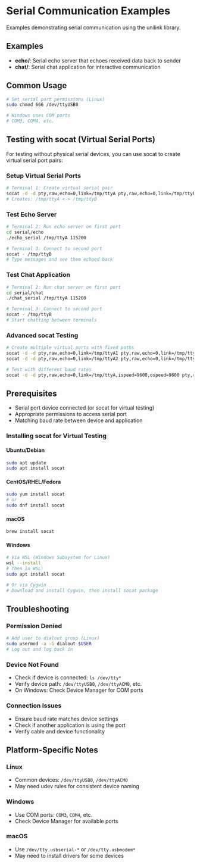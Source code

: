 # Serial Communication Examples

Examples demonstrating serial communication using the unilink library.

## Examples

- **echo/**: Serial echo server that echoes received data back to sender
- **chat/**: Serial chat application for interactive communication

## Common Usage

```bash
# Set serial port permissions (Linux)
sudo chmod 666 /dev/ttyUSB0

# Windows uses COM ports
# COM3, COM4, etc.
```

## Testing with socat (Virtual Serial Ports)

For testing without physical serial devices, you can use socat to create virtual serial port pairs:

### Setup Virtual Serial Ports
```bash
# Terminal 1: Create virtual serial pair
socat -d -d pty,raw,echo=0,link=/tmp/ttyA pty,raw,echo=0,link=/tmp/ttyB
# Creates: /tmp/ttyA <-> /tmp/ttyB
```

### Test Echo Server
```bash
# Terminal 2: Run echo server on first port
cd serial/echo
./echo_serial /tmp/ttyA 115200

# Terminal 3: Connect to second port
socat - /tmp/ttyB
# Type messages and see them echoed back
```

### Test Chat Application
```bash
# Terminal 2: Run chat server on first port
cd serial/chat
./chat_serial /tmp/ttyA 115200

# Terminal 3: Connect to second port
socat - /tmp/ttyB
# Start chatting between terminals
```

### Advanced socat Testing
```bash
# Create multiple virtual ports with fixed paths
socat -d -d pty,raw,echo=0,link=/tmp/ttyA1 pty,raw,echo=0,link=/tmp/ttyB1 &
socat -d -d pty,raw,echo=0,link=/tmp/ttyA2 pty,raw,echo=0,link=/tmp/ttyB2 &

# Test with different baud rates
socat -d -d pty,raw,echo=0,link=/tmp/ttyA,ispeed=9600,ospeed=9600 pty,raw,echo=0,link=/tmp/ttyB,ispeed=9600,ospeed=9600
```

## Prerequisites

- Serial port device connected (or socat for virtual testing)
- Appropriate permissions to access serial port
- Matching baud rate between device and application

### Installing socat for Virtual Testing

#### Ubuntu/Debian
```bash
sudo apt update
sudo apt install socat
```

#### CentOS/RHEL/Fedora
```bash
sudo yum install socat
# or
sudo dnf install socat
```

#### macOS
```bash
brew install socat
```

#### Windows
```bash
# Via WSL (Windows Subsystem for Linux)
wsl --install
# Then in WSL:
sudo apt install socat

# Or via Cygwin
# Download and install Cygwin, then install socat package
```

## Troubleshooting

### Permission Denied
```bash
# Add user to dialout group (Linux)
sudo usermod -a -G dialout $USER
# Log out and log back in
```

### Device Not Found
- Check if device is connected: `ls /dev/tty*`
- Verify device path: `/dev/ttyUSB0`, `/dev/ttyACM0`, etc.
- On Windows: Check Device Manager for COM ports

### Connection Issues
- Ensure baud rate matches device settings
- Check if another application is using the port
- Verify cable and device functionality

## Platform-Specific Notes

### Linux
- Common devices: `/dev/ttyUSB0`, `/dev/ttyACM0`
- May need udev rules for consistent device naming

### Windows
- Use COM ports: `COM3`, `COM4`, etc.
- Check Device Manager for available ports

### macOS
- Use `/dev/tty.usbserial-*` or `/dev/tty.usbmodem*`
- May need to install drivers for some devices
